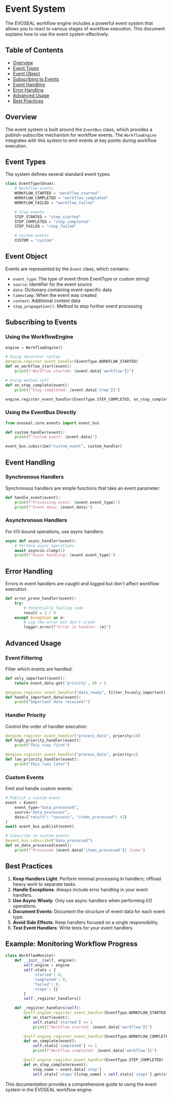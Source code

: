 # Event System

The EVOSEAL workflow engine includes a powerful event system that allows you to react to various stages of workflow execution. This document explains how to use the event system effectively.

## Table of Contents
- [Overview](#overview)
- [Event Types](#event-types)
- [Event Object](#event-object)
- [Subscribing to Events](#subscribing-to-events)
- [Event Handling](#event-handling)
- [Error Handling](#error-handling)
- [Advanced Usage](#advanced-usage)
- [Best Practices](#best-practices)

## Overview

The event system is built around the `EventBus` class, which provides a publish-subscribe mechanism for workflow events. The `WorkflowEngine` integrates with this system to emit events at key points during workflow execution.

## Event Types

The system defines several standard event types:

```python
class EventType(Enum):
    # Workflow events
    WORKFLOW_STARTED = "workflow_started"
    WORKFLOW_COMPLETED = "workflow_completed"
    WORKFLOW_FAILED = "workflow_failed"

    # Step events
    STEP_STARTED = "step_started"
    STEP_COMPLETED = "step_completed"
    STEP_FAILED = "step_failed"

    # Custom events
    CUSTOM = "custom"
```

## Event Object

Events are represented by the `Event` class, which contains:

- `event_type`: The type of event (from EventType or custom string)
- `source`: Identifier for the event source
- `data`: Dictionary containing event-specific data
- `timestamp`: When the event was created
- `context`: Additional context data
- `stop_propagation()`: Method to stop further event processing

## Subscribing to Events

### Using the WorkflowEngine

```python
engine = WorkflowEngine()

# Using decorator syntax
@engine.register_event_handler(EventType.WORKFLOW_STARTED)
def on_workflow_start(event):
    print(f"Workflow started: {event.data['workflow']}")

# Using method call
def on_step_complete(event):
    print(f"Step completed: {event.data['step']}")

engine.register_event_handler(EventType.STEP_COMPLETED, on_step_complete)
```

### Using the EventBus Directly

```python
from evoseal.core.events import event_bus

def custom_handler(event):
    print(f"Custom event: {event.data}")

event_bus.subscribe("custom_event", custom_handler)
```

## Event Handling

### Synchronous Handlers

Synchronous handlers are simple functions that take an event parameter:

```python
def handle_event(event):
    print(f"Processing event: {event.event_type}")
    print(f"Event data: {event.data}")
```

### Asynchronous Handlers

For I/O-bound operations, use async handlers:

```python
async def async_handler(event):
    # Perform async operations
    await asyncio.sleep(1)
    print(f"Async handling: {event.event_type}")
```

## Error Handling

Errors in event handlers are caught and logged but don't affect workflow execution:

```python
def error_prone_handler(event):
    try:
        # Potentially failing code
        result = 1 / 0
    except Exception as e:
        # Log the error but don't crash
        logger.error(f"Error in handler: {e}")
```

## Advanced Usage

### Event Filtering

Filter which events are handled:

```python
def only_important(event):
    return event.data.get('priority', 0) > 5

@engine.register_event_handler("data_ready", filter_fn=only_important)
def handle_important_data(event):
    print("Important data received!")
```

### Handler Priority

Control the order of handler execution:

```python
@engine.register_event_handler("process_data", priority=10)
def high_priority_handler(event):
    print("This runs first")

@engine.register_event_handler("process_data", priority=1)
def low_priority_handler(event):
    print("This runs later")
```

### Custom Events

Emit and handle custom events:

```python
# Publish a custom event
event = Event(
    event_type="data_processed",
    source="data_processor",
    data={"result": "success", "items_processed": 42}
)
await event_bus.publish(event)

# Subscribe to custom events
@event_bus.subscribe("data_processed")
def on_data_processed(event):
    print(f"Processed {event.data['items_processed']} items")
```

## Best Practices

1. **Keep Handlers Light**: Perform minimal processing in handlers; offload heavy work to separate tasks.
2. **Handle Exceptions**: Always include error handling in your event handlers.
3. **Use Async Wisely**: Only use async handlers when performing I/O operations.
4. **Document Events**: Document the structure of event data for each event type.
5. **Avoid Side Effects**: Keep handlers focused on a single responsibility.
6. **Test Event Handlers**: Write tests for your event handlers.

## Example: Monitoring Workflow Progress

```python
class WorkflowMonitor:
    def __init__(self, engine):
        self.engine = engine
        self.stats = {
            'started': 0,
            'completed': 0,
            'failed': 0,
            'steps': {}
        }
        self._register_handlers()

    def _register_handlers(self):
        @self.engine.register_event_handler(EventType.WORKFLOW_STARTED)
        def on_start(event):
            self.stats['started'] += 1
            print(f"Workflow started: {event.data['workflow']}")

        @self.engine.register_event_handler(EventType.WORKFLOW_COMPLETED)
        def on_complete(event):
            self.stats['completed'] += 1
            print(f"Workflow completed: {event.data['workflow']}")

        @self.engine.register_event_handler(EventType.STEP_COMPLETED)
        def on_step_complete(event):
            step_name = event.data['step']
            self.stats['steps'][step_name] = self.stats['steps'].get(step_name, 0) + 1
```

This documentation provides a comprehensive guide to using the event system in the EVOSEAL workflow engine.
